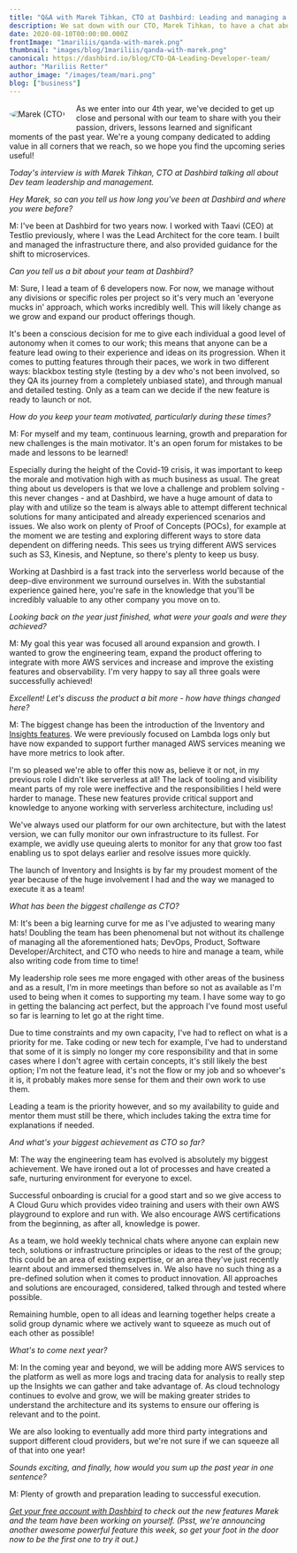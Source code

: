 ```yaml
---
title: "Q&A with Marek Tihkan, CTO at Dashbird: Leading and managing a Developer team"
description: We sat down with our CTO, Marek Tihkan, to have a chat about managing a team of developers to product development and lessons learned and, of course, serverless.
date: 2020-08-10T00:00:00.000Z
frontImage: "1mariliis/qanda-with-marek.png"
thumbnail: "images/blog/1mariliis/qanda-with-marek.png"
canonical: https://dashbird.io/blog/CTO-QA-Leading-Developer-team/
author: "Mariliis Retter"
author_image: "/images/team/mari.png"
blog: ["business"]
---
```


<div class="text-justify">
    <div style="float: left; max-width: 180px; margin: 10px 20px 10px 0px;">
        <img style="border-radius: 50%; max-width: 170px;" src="/images/team/marek1.png" alt="Marek (CTO)">
    </div>
    <p>As we enter into our 4th year, we've decided to get up close and personal with our team to share with you their passion, drivers, lessons learned and significant moments of the past year. We're a young company dedicated to adding value in all corners that we reach, so we hope you find the upcoming series useful!</p>
    <i>Today's interview is with Marek Tihkan, CTO at Dashbird talking all about Dev team leadership and management.</i>
</div>

_Hey Marek, so can you tell us how long you've been at Dashbird and where you were before?_

M: I've been at Dashbird for two years now. I worked with Taavi (CEO) at Testlio previously, where I was the Lead Architect for the core team. I built and managed the infrastructure there, and also provided guidance for the shift to microservices.


_Can you tell us a bit about your team at Dashbird?_

M: Sure, I lead a team of 6 developers now. For now, we manage without any divisions or specific roles per project so it's very much an 'everyone mucks in' approach, which works incredibly well. This will likely change as we grow and expand our product offerings though.

It's been a conscious decision for me to give each individual a good level of autonomy when it comes to our work; this means that anyone can be a feature lead owing to their experience and ideas on its progression. When it comes to putting features through their paces, we work in two different ways: blackbox testing style (testing by a dev who's not been involved, so they QA its journey from a completely unbiased state), and through manual and detailed testing. Only as a team can we decide if the new feature is ready to launch or not.


_How do you keep your team motivated, particularly during these times?_

M: For myself and my team, continuous learning, growth and preparation for new challenges is the main motivator. It's an open forum for mistakes to be made and lessons to be learned!

Especially during the height of the Covid-19 crisis, it was important to keep the morale and motivation high with as much business as usual. The great thing about us developers is that we love a challenge and problem solving - this never changes - and at Dashbird, we have a huge amount of data to play with and utilize so the team is always able to attempt different technical solutions for many anticipated and already experienced scenarios and issues. We also work on plenty of Proof of Concepts (POCs), for example at the moment we are testing and exploring different ways to store data dependent on differing needs. This sees us trying different AWS services such as S3, Kinesis, and Neptune, so there's plenty to keep us busy.

Working at Dashbird is a fast track into the serverless world because of the deep-dive environment we surround ourselves in. With the substantial experience gained here, you're safe in the knowledge that you'll be incredibly valuable to any other company you move on to.


_Looking back on the year just finished, what were your goals and were they achieved?_

M: My goal this year was focused all around expansion and growth. I wanted to grow the engineering team, expand the product offering to integrate with more AWS services and increase and improve the existing features and observability. I'm very happy to say all three goals were successfully achieved!


_Excellent! Let's discuss the product a bit more - how have things changed here?_

M: The biggest change has been the introduction of the Inventory and [Insights features](https://dashbird.io/features/insights-engine/). We were previously focused on Lambda logs only but have now expanded to support further managed AWS services meaning we have more metrics to look after.

I'm so pleased we're able to offer this now as, believe it or not, in my previous role I didn't like serverless at all! The lack of tooling and visibility meant parts of my role were ineffective and the responsibilities I held were harder to manage. These new features provide critical support and knowledge to anyone working with serverless architecture, including us!


We've always used our platform for our own architecture, but with the latest version, we can fully monitor our own infrastructure to its fullest. For example, we avidly use queuing alerts to monitor for any that grow too fast enabling us to spot delays earlier and resolve issues more quickly.

The launch of Inventory and Insights is by far my proudest moment of the year because of the huge involvement I had and the way we managed to execute it as a team!


_What has been the biggest challenge as CTO?_

M: It's been a big learning curve for me as I've adjusted to wearing many hats! Doubling the team has been phenomenal but not without its challenge of managing all the aforementioned hats; DevOps, Product, Software Developer/Architect, and CTO who needs to hire and manage a team, while also writing code from time to time!

My leadership role sees me more engaged with other areas of the business and as a result, I'm in more meetings than before so not as available as I'm used to being when it comes to supporting my team. I have some way to go in getting the balancing act perfect, but the approach I've found most useful so far is learning to let go at the right time.


Due to time constraints and my own capacity, I've had to reflect on what is a priority for me. Take coding or new tech for example, I've had to understand that some of it is simply no longer my core responsibility and that in some cases where I don't agree with certain concepts, it's still likely the best option; I'm not the feature lead, it's not the flow or my job and so whoever's it is, it probably makes more sense for them and their own work to use them.

Leading a team is the priority however, and so my availability to guide and mentor them must still be there, which includes taking the extra time for explanations if needed.


_And what's your biggest achievement as CTO so far?_

M: The way the engineering team has evolved is absolutely my biggest achievement. We have ironed out a lot of processes and have created a safe, nurturing environment for everyone to excel.

Successful onboarding is crucial for a good start and so we give access to A Cloud Guru which provides video training and users with their own AWS playground to explore and run with. We also encourage AWS certifications from the beginning, as after all, knowledge is power.

As a team, we hold weekly technical chats where anyone can explain new tech, solutions or infrastructure principles or ideas to the rest of the group; this could be an area of existing expertise, or an area they've just recently learnt about and immersed themselves in. We also have no such thing as a pre-defined solution when it comes to product innovation. All approaches and solutions are encouraged, considered, talked through and tested where possible.

Remaining humble, open to all ideas and learning together helps create a solid group dynamic where we actively want to squeeze as much out of each other as possible!


_What's to come next year?_

M: In the coming year and beyond, we will be adding more AWS services to the platform as well as more logs and tracing data for analysis to really step up the Insights we can gather and take advantage of. As cloud technology continues to evolve and grow, we will be making greater strides to understand the architecture and its systems to ensure our offering is relevant and to the point.

We are also looking to eventually add more third party integrations and support different cloud providers, but we're not sure if we can squeeze all of that into one year!


_Sounds exciting, and finally, how would you sum up the past year in one sentence?_

M: Plenty of growth and preparation leading to successful execution.


_[Get your free account with Dashbird](https://dashbird.io/#register) to check out the new features Marek and the team have been working on yourself. (Psst, we're announcing another awesome powerful feature this week, so get your foot in the door now to be the first one to try it out.)_
